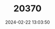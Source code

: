 ---
title: "20370"
category: "Somatogyrus wheeleri"
draft: false
date: 2024-02-22 13:03:50
languages:
  English: ["Channeled Pebblesnail"]
---